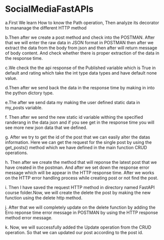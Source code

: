 # SocialMediaFastAPIs

a.First We learn How to know the Path operation, Then analyze its decorator to mananage the different HTTP method

b.Then after we create a post method and check into the POSTMAN. After that we will enter the raw data in JSON format in POSTMAN then after we extract the data from the body from json and then after will return message of body content. And check whether there is proper extraction of the data in the response time.

c.We check the the api response of the Published variable which is True in default and rating which take the int type data types and have default none value.

d.Then after we send back the data in the response time by making in into the python dictory type.

e.The after we send data my making the user defined static data in my_posts variable.

f. Then after we send the new static id variable withing the specified randerang in the data json and if you see get in the response time you will see more new json data that we defined.

g. After we try to get the id of the post that we can easily alter the datas information. Here we can get the request for the single post by using the get_posts() method which we have defined in the main function CRUD operations.

h. Then after we create the method that will reponse the latest post that we have created in the postman. And after we set down the response error message which will be appear in the HTTP response time. After we works on the HTTP error handling process while creating post or not find the post.

i. Then I have saved the request HTTP method in directory named FastAPI course folder.Now, we will create the delete the post by making the new function using the delete http method.

j. After that we will completely update on the delete function by adding the Erro reponse time error message in POSTMAN by using the HTTP response method error message.

k. Now, we will successfully added the Update operation from the CRUD operation. So that we can updated our post according to the post id.

